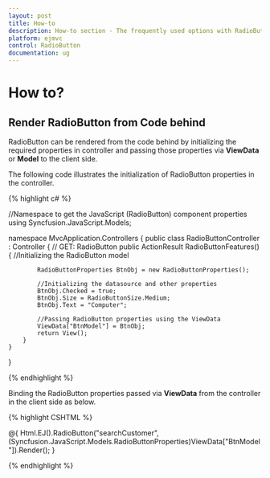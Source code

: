 ```yaml
---
layout: post
title: How-to
description: How-to section - The frequently used options with RadioButton 
platform: ejmvc
control: RadioButton
documentation: ug
---
```

# How to?

## Render RadioButton from Code behind

RadioButton can be rendered from the code behind by initializing the required properties in controller and passing those properties via **ViewData** or **Model** to the client side.

The following code illustrates the initialization of RadioButton properties in the controller.

{% highlight c# %}

//Namespace to get the JavaScript (RadioButton) component properties
using Syncfusion.JavaScript.Models;

namespace MvcApplication.Controllers
{
    public class RadioButtonController : Controller
    {
        // GET: RadioButton
        public ActionResult RadioButtonFeatures()
        {
            //Initializing the RadioButton model

            RadioButtonProperties BtnObj = new RadioButtonProperties();

            //Initializing the datasource and other properties
            BtnObj.Checked = true;
            BtnObj.Size = RadioButtonSize.Medium;
            BtnObj.Text = "Computer";

            //Passing RadioButton properties using the ViewData
            ViewData["BtnModel"] = BtnObj;
            return View();
        }
    }
}

{% endhighlight %}

Binding the RadioButton properties passed via **ViewData** from the controller in the client side as below.

{% highlight CSHTML %}

@{
    Html.EJ().RadioButton("searchCustomer",(Syncfusion.JavaScript.Models.RadioButtonProperties)ViewData["BtnModel"]).Render();
}

{% endhighlight %}
